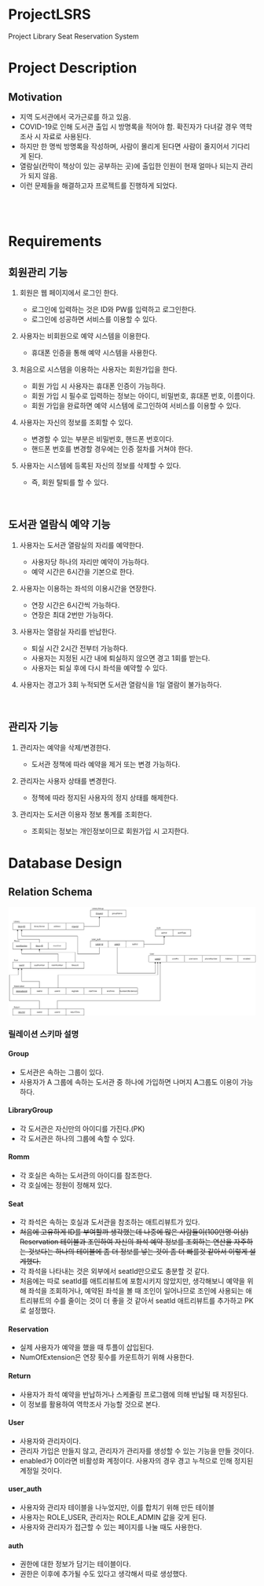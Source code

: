 # ProjectLSRS
Project Library Seat Reservation System

# Project Description
## Motivation
- 지역 도서관에서 국가근로를 하고 있음.
- COVID-19로 인해 도서관 출입 시 방명록을 적어야 함. 확진자가 다녀갈 경우 역학조사 시 자료로 사용된다.
- 하지만 한 명씩 방명록을 작성하며, 사람이 몰리게 된다면 사람이 줄지어서 기다리게 된다.
- 열람실(칸막이 책상이 있는 공부하는 곳)에 출입한 인원이 현재 얼마나 되는지 관리가 되지 않음.
- 이런 문제들을 해결하고자 프로젝트를 진행하게 되었다.

<br><br>

# Requirements
## 회원관리 기능

1. 회원은 웹 페이지에서 로그인 한다.
   - 로그인에 입력하는 것은 ID와 PW를 입력하고 로그인한다.
   - 로그인에 성공하면 서비스를 이용할 수 있다.

1. 사용자는 비회원으로 예약 시스템을 이용한다.
   - 휴대폰 인증을 통해 예약 시스템을 사용한다.

1. 처음으로 시스템을 이용하는 사용자는 회원가입을 한다.
   - 회원 가입 시 사용자는 휴대폰 인증이 가능하다.
   - 회원 가입 시 필수로 입력하는 정보는 아이디, 비밀번호, 휴대폰 번호, 이름이다.
   - 회원 가입을 완료하면 예약 시스템에 로그인하여 서비스를 이용할 수 있다.

1. 사용자는 자신의 정보를 조회할 수 있다.
   - 변경할 수 있는 부분은 비밀번호, 핸드폰 번호이다.
   - 핸드폰 번호를 변경할 경우에는 인증 절차를 거쳐야 한다.

1. 사용자는 시스템에 등록된 자신의 정보를 삭제할 수 있다.
   - 즉, 회원 탈퇴를 할 수 있다.

<br>

## 도서관 열람식 예약 기능
1. 사용자는 도서관 열람실의 자리를 예약한다.
   - 사용자당 하나의 자리만 예약이 가능하다.
   - 예약 시간은 6시간을 기본으로 한다.

1. 사용자는 이용하는 좌석의 이용시간을 연장한다.
   - 연장 시간은 6시간씩 가능하다.
   - 연장은 최대 2번만 가능하다.

1. 사용자는 열람실 자리를 반납한다.
   - 퇴실 시간 2시간 전부터 가능하다.
   - 사용자는 지정된 시간 내에 퇴실하지 않으면 경고 1회를 받는다.
   - 사용자는 퇴실 후에 다시 좌석을 예약할 수 있다.

1. 사용자는 경고가 3회 누적되면 도서관 열람식을 1일 열람이 불가능하다.

<br>

## 관리자 기능
1. 관리자는 예약을 삭제/변경한다.
   - 도서관 정책에 따라 예약을 제거 또는 변경 가능하다.

1. 관리자는 사용자 상태를 변경한다.
   - 정책에 따라 정지된 사용자의 정지 상태를 해제한다.

1. 관리자는 도서관 이용자 정보 통계를 조회한다.
   - 조회되는 정보는 개인정보이므로 회원가입 시 고지한다.

# Database Design
## Relation Schema
![텍스트](https://github.com/nsun9505/ProjectLSRS/blob/master/Relation%20Schema.jpg)

### 릴레이션 스키마 설명
#### Group
- 도서관은 속하는 그룹이 있다.
- 사용자가 A 그룹에 속하는 도서관 중 하나에 가입하면 나머지 A그룹도 이용이 가능하다.

#### LibraryGroup
- 각 도서관은 자신만의 아이디를 가진다.(PK)
- 각 도서관은 하나의 그룹에 속할 수 있다.

#### Romm
- 각 호실은 속하는 도서관의 아이디를 참조한다.
- 각 호실에는 정원이 정해져 있다.

#### Seat
- 각 좌석은 속하는 호실과 도서관을 참조하는 애트리뷰트가 있다.
- <s>처음에 고유하게 ID를 부여할까 생각했는데 나중에 많은 사람들이(100만명 이상) Reservation 테이블과 조인하여 자신의 좌석 예약 정보를 조회하는 연산을 자주하는 것보다는 하나의 테이블에 좀 더 정보를 넣는 것이 좀 더 빠를것 같아서 이렇게 설계했다.</s>
- 각 좌석을 나타내는 것은 외부에서 seatId만으로도 충분할 것 같다.
- 처음에는 따로 seatId를 애트리뷰트에 포함시키지 않았지만, 생각해보니 예약을 위해 좌석을 조회하거나, 예약된 좌석을 볼 때 조인이 일어나므로 조인에 사용되는 애트리뷰트의 수를 줄이는 것이 더 좋을 것 같아서 seatId 애트리뷰트를 추가하고 PK로 설정했다.

#### Reservation
- 실제 사용자가 예약을 했을 때 투플이 삽입된다.
- NumOfExtension은 연장 횟수를 카운트하기 위해 사용한다.

#### Return
- 사용자가 좌석 예약을 반납하거나 스케줄링 프로그램에 의해 반납될 때 저장된다.
- 이 정보를 활용하여 역학조사 가능할 것으로 본다.

#### User
- 사용자와 관리자이다.
- 관리자 가입은 만들지 않고, 관리자가 관리자를 생성할 수 있는 기능을 만들 것이다.
- enabled가 0이라면 비활성화 계정이다. 사용자의 경우 경고 누적으로 인해 정지된 계정일 것이다.

#### user_auth
- 사용자와 관리자 테이블을 나누었지만, 이를 합치기 위해 만든 테이블
- 사용자는 ROLE_USER, 관리자는 ROLE_ADMIN 값을 갖게 된다.
- 사용자와 관리자가 접근할 수 있는 페이지를 나눌 때도 사용한다.

#### auth
- 권한에 대한 정보가 담기는 테이블이다.
- 권한은 이후에 추가될 수도 있다고 생각해서 따로 생성했다.